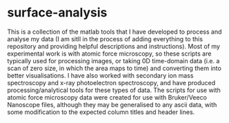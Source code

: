 # surface-analysis
This is a collection of the matlab tools that I have developed to process and analyse my data (I am sitll in the process of adding everything to this repository and providing helpful descriptions and instructions).
Most of my experimental work is with atomic force microscopy, so these scripts are typically used for processing images, or taking 0D time-domain data (i.e. a scan of zero size, in which the area maps to time) and converting them into better visualisations.
I have also worked with secondary ion mass spectroscopy and x-ray photoelectron spectroscopy, and have produced processing/analytical tools for these types of data.
The scripts for use with atomic force microscopy data were created for use with Bruker/Veeco Nanoscope files, although they may be generalised to any ascii data, with some modification to the expected column titles and header lines.
